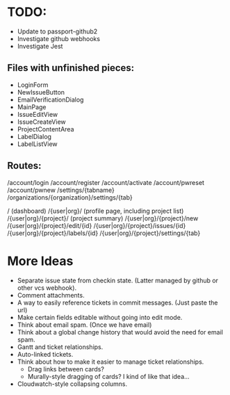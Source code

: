 # TODO:

* Update to passport-github2
* Investigate github webhooks
* Investigate Jest

## Files with unfinished pieces:
* LoginForm
* NewIssueButton
* EmailVerificationDialog
* MainPage
* IssueEditView
* IssueCreateView
* ProjectContentArea
* LabelDialog
* LabelListView

## Routes:

/account/login
/account/register
/account/activate
/account/pwreset
/account/pwnew
/settings/{tabname}
/organizations/{organization}/settings/{tab}

/ (dashboard)
/{user|org}/ (profile page, including project list)
/{user|org}/{project}/ (project summary)
/{user|org}/{project}/new
/{user|org}/{project}/edit/{id}
/{user|org}/{project}/issues/{id}
/{user|org}/{project}/labels/{id}
/{user|org}/{project}/settings/{tab}

# More Ideas

* Separate issue state from checkin state. (Latter managed by github or other vcs webhook).
* Comment attachments.
* A way to easily reference tickets in commit messages. (Just paste the url)
* Make certain fields editable without going into edit mode.
* Think about email spam. (Once we have email)
* Think about a global change history that would avoid the need for email spam.
* Gantt and ticket relationships.
* Auto-linked tickets.
* Think about how to make it easier to manage ticket relationships.
  * Drag links between cards?
  * Murally-style dragging of cards?  I kind of like that idea...
* Cloudwatch-style collapsing columns.
